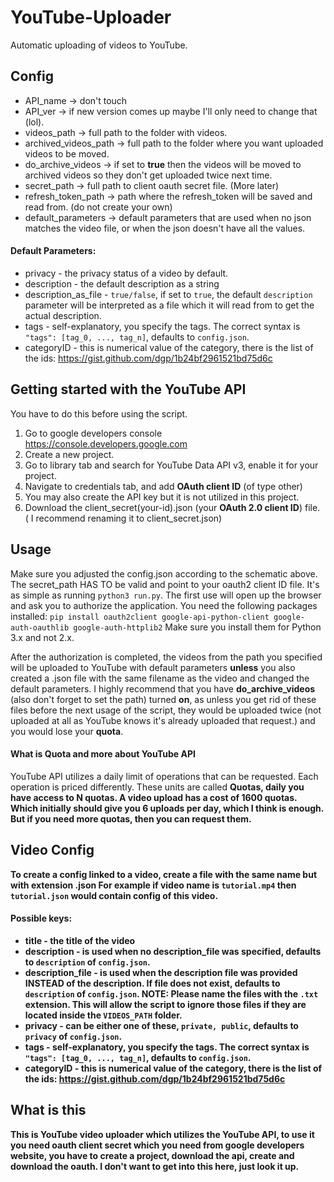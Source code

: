 # YouTube-Uploader
Automatic uploading of videos to YouTube.


## Config
- API_name -> don't touch
- API_ver -> if new version comes up maybe I'll only need to change that (lol).
- videos_path -> full path to the folder with videos.
- archived_videos_path -> full path to the folder where you want uploaded videos to be moved.
- do_archive_videos -> if set to <b>true</b> then the videos will be moved to archived videos so they don't get uploaded twice next time.
- secret_path -> full path to client oauth secret file. (More later)
- refresh_token_path -> path where the refresh_token will be saved and read from. (do not create your own)
- default_parameters -> default parameters that are used when no json matches the video file, or when the json doesn't have all the values.

#### Default Parameters:
- privacy - the privacy status of a video by default.
- description - the default description as a string
- description_as_file - `true/false`, if set to `true`, the default `description` parameter will be interpreted as a file which it will read from to get the actual description.
- tags - self-explanatory, you specify the tags. The correct syntax is `"tags": [tag_0, ..., tag_n]`, defaults to `config.json`.
- categoryID - this is numerical value of the category, there is the list of the ids: https://gist.github.com/dgp/1b24bf2961521bd75d6c

## Getting started with the YouTube API
You have to do this before using the script.
1) Go to google developers console https://console.developers.google.com
2) Create a new project.
3) Go to library tab and search for YouTube Data API v3, enable it for your project.
4) Navigate to credentials tab, and add <b>OAuth client ID</b> (of type other)
5) You may also create the API key but it is not utilized in this project.
6) Download the client_secret(your-id).json (your <b>OAuth 2.0 client ID</b>) file. ( I recommend renaming it to client_secret.json)

## Usage
Make sure you adjusted the config.json according to the schematic above. The secret_path HAS TO be valid and point to your oauth2 client ID file.
It's as simple as running `python3 run.py`. The first use will open up the browser and ask you to authorize the application.
You need the following packages installed:
`pip install oauth2client google-api-python-client google-auth-oauthlib google-auth-httplib2`
Make sure you install them for Python 3.x and not 2.x.

After the authorization is completed, the videos from the path you specified will be uploaded to YouTube with default parameters <b>unless</b> you also created a .json file with the same filename as the video and changed the default parameters.
I highly recommend that you have <b>do_archive_videos</b> (also don't forget to set the path) turned <b>on</b>, as unless you get rid of these files before the next usage of the script, they would be uploaded twice (not uploaded at all as YouTube knows it's already uploaded that request.) and you would lose your <b>quota</b>.
  
#### What is Quota and more about YouTube API
YouTube API utilizes a daily limit of operations that can be requested. Each operation is priced differently. These units are called <b>Quotas<b/>, daily you have access to <b>N<b/> quotas. A video upload has a cost of 1600 quotas. Which initially should give you 6 uploads per day, which I think is enough. But if you need more quotas, then you can request them.

## Video Config
To create a config linked to a video, create a file with the same name but with extension .json
For example if video name is `tutorial.mp4` then `tutorial.json` would contain config of this video.

#### Possible keys:
- title - the title of the video
- description - is used when no description_file was specified, defaults to `description` of `config.json`.
- description_file - is used when the description file was provided <b>INSTEAD</b> of the description. If file does not exist, defaults to `description` of `config.json`. NOTE: Please name the files with the `.txt` extension. This will allow the script to ignore those files if they are located inside the `VIDEOS_PATH` folder.
- privacy - can be either one of these, `private, public`, defaults to `privacy` of `config.json`.
- tags - self-explanatory, you specify the tags. The correct syntax is `"tags": [tag_0, ..., tag_n]`, defaults to `config.json`.
- categoryID - this is numerical value of the category, there is the list of the ids: https://gist.github.com/dgp/1b24bf2961521bd75d6c

## What is this
This is YouTube video uploader which utilizes the YouTube API, to use it you need oauth client secret which you need from google developers website, you have to create a project, download the api, create and download the oauth. I don't want to get into this here, just look it up.

